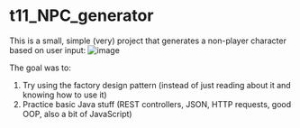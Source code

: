 # t11_NPC_generator

This is a small, simple (very)  project that generates a non-player character based on user input:
![image](https://user-images.githubusercontent.com/56831898/207072542-36fad772-97c1-4ed1-8e0d-1aaca41dd9d1.png)

The goal was to:
1) Try using the factory design pattern (instead of just reading about it and knowing how to use it)
2) Practice basic Java stuff (REST controllers, JSON, HTTP requests, good OOP, also a bit of JavaScript)
